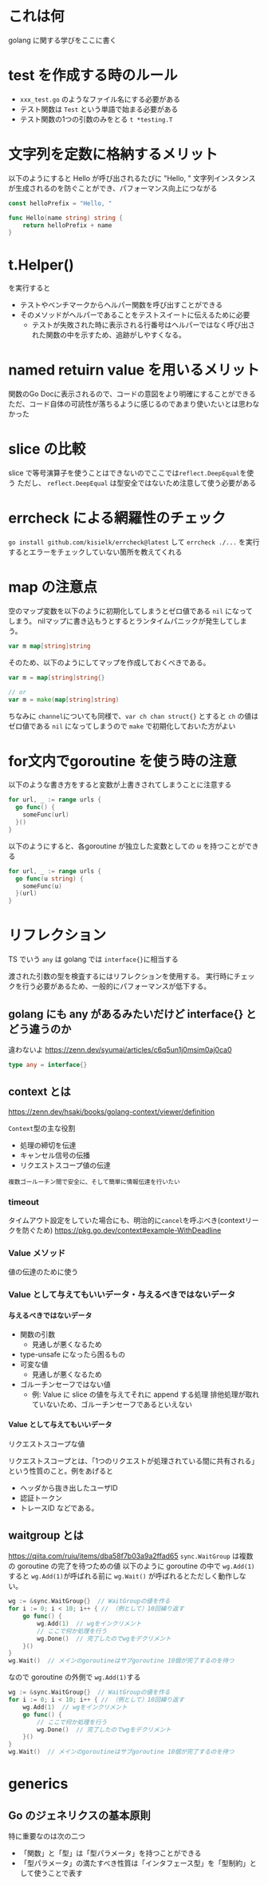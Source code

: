 # これは何
golang に関する学びをここに書く

# test を作成する時のルール
- `xxx_test.go` のようなファイル名にする必要がある
- テスト関数は `Test` という単語で始まる必要がある
- テスト関数の1つの引数のみをとる `t *testing.T`

# 文字列を定数に格納するメリット
以下のようにすると Hello が呼び出されるたびに "Hello, " 文字列インスタンスが生成されるのを防ぐことができ、パフォーマンス向上につながる

```go
const helloPrefix = "Hello, "

func Hello(name string) string {
	return helloPrefix + name
}
```

# t.Helper()
を実行すると
- テストやベンチマークからヘルパー関数を呼び出すことができる
- そのメソッドがヘルパーであることをテストスイートに伝えるために必要
  - テストが失敗された時に表示される行番号はヘルパーではなく呼び出された関数の中を示すため、追跡がしやすくなる。

# named retuirn value を用いるメリット
関数のGo Docに表示されるので、コードの意図をより明確にすることができる
ただ、コード自体の可読性が落ちるように感じるのであまり使いたいとは思わなかった

# slice の比較
slice で等号演算子を使うことはできないのでここでは`reflect.DeepEqual`を使う
ただし、 `reflect.DeepEqual` は型安全ではないため注意して使う必要がある

# errcheck による網羅性のチェック
`go install github.com/kisielk/errcheck@latest` して `errcheck ./...` を実行するとエラーをチェックしていない箇所を教えてくれる

# map の注意点
空のマップ変数を以下のように初期化してしまうとゼロ値である `nil` になってしまう。 nilマップに書き込もうとするとランタイムパニックが発生してしまう。
```go
var m map[string]string
```

そのため、以下のようにしてマップを作成しておくべきである。
```go
var m = map[string]string{}

// or
var m = make(map[string]string)
```

ちなみに `channel`についても同様で、`var ch chan struct{}` とすると `ch` の値はゼロ値である `nil` になってしまうので `make` で初期化しておいた方がよい

# for文内でgoroutine を使う時の注意
以下のような書き方をすると変数が上書きされてしまうことに注意する
```go
for url, _ := range urls {
  go func() {
    someFunc(url)
  }()
}
```
以下のようにすると、各goroutine が独立した変数としての u を持つことができる
```go
for url, _ := range urls {
  go func(u string) {
    someFunc(u)
  }(url)
}
```

# リフレクション
TS でいう `any` は golang では `interface{}`に相当する

渡された引数の型を検査するにはリフレクションを使用する。
実行時にチェックを行う必要があるため、一般的にパフォーマンスが低下する。

## golang にも any があるみたいだけど interface{} とどう違うのか
違わないよ
https://zenn.dev/syumai/articles/c6q5un1j0msim0aj0ca0
```go
type any = interface{}
```

## context とは
https://zenn.dev/hsaki/books/golang-context/viewer/definition

`Context`型の主な役割
- 処理の締切を伝達
- キャンセル信号の伝播
- リクエストスコープ値の伝達

`複数ゴールーチン間で安全に、そして簡単に情報伝達を行いたい`

### timeout
タイムアウト設定をしていた場合にも、明治的に`cancel`を呼ぶべき(contextリークを防ぐため)
https://pkg.go.dev/context#example-WithDeadline

### Value メソッド
値の伝達のために使う

### Value として与えてもいいデータ・与えるべきではないデータ
#### 与えるべきではないデータ
- 関数の引数
  - 見通しが悪くなるため
- type-unsafe になったら困るもの
- 可変な値
  - 見通しが悪くなるため
- ゴルーチンセーフではない値
  - 例: Value に slice の値を与えてそれに append する処理
  排他処理が取れていないため、ゴルーチンセーフであるといえない

#### Value として与えてもいいデータ
リクエストスコープな値

リクエストスコープとは、「1つのリクエストが処理されている間に共有される」という性質のこと。例をあげると
- ヘッダから抜き出したユーザID
- 認証トークン
- トレースID
などである。

## waitgroup とは
https://qiita.com/ruiu/items/dba58f7b03a9a2ffad65
`sync.WaitGroup` は複数の goroutine の完了を待つための値
以下のように goroutine の中で `wg.Add(1)`すると `wg.Add(1)`が呼ばれる前に `wg.Wait()` が呼ばれるとただしく動作しない。
```go
wg := &sync.WaitGroup{}  // WaitGroupの値を作る
for i := 0; i < 10; i++ { // （例として）10回繰り返す
    go func() {
        wg.Add(1)  // wgをインクリメント
        // ここで何か処理を行う
        wg.Done()  // 完了したのでwgをデクリメント
    }()
}
wg.Wait()  // メインのgoroutineはサブgoroutine 10個が完了するのを待つ
```
なので goroutine の外側で `wg.Add(1)`する
```go
wg := &sync.WaitGroup{}  // WaitGroupの値を作る
for i := 0; i < 10; i++ { // （例として）10回繰り返す
    wg.Add(1)  // wgをインクリメント
    go func() {
        // ここで何か処理を行う
        wg.Done()  // 完了したのでwgをデクリメント
    }()
}
wg.Wait()  // メインのgoroutineはサブgoroutine 10個が完了するのを待つ
```

# generics
## Go のジェネリクスの基本原則
特に重要なのは次の二つ
- 「関数」と「型」は「型パラメータ」を持つことができる
- 「型パラメータ」の満たすべき性質は「インタフェース型」を「型制約」として使うことで表す
